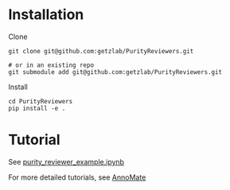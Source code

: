 # Installation

Clone
```
git clone git@github.com:getzlab/PurityReviewers.git

# or in an existing repo
git submodule add git@github.com:getzlab/PurityReviewers.git
```

Install
```
cd PurityReviewers
pip install -e .
```

# Tutorial

See [purity_reviewer_example.ipynb](https://github.com/getzlab/PurityReviewers/tree/master/example_notebooks/purity_reviewer_example.ipynb)

For more detailed tutorials, see [AnnoMate](https://github.com/getzlab/AnnoMate)
